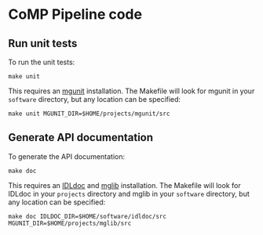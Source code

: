 # CoMP Pipeline code


## Run unit tests

To run the unit tests:

    make unit

This requires an [mgunit] installation. The Makefile will look for mgunit in your `software` directory, but any location can be specified:

    make unit MGUNIT_DIR=$HOME/projects/mgunit/src


## Generate API documentation

To generate the API documentation:

    make doc

This requires an [IDLdoc] and [mglib] installation. The Makefile will look for IDLdoc in your `projects` directory and mglib in your `software` directory, but any location can be specified:

    make doc IDLDOC_DIR=$HOME/software/idldoc/src MGUNIT_DIR=$HOME/projects/mglib/src



[mglib]: https://github.com/mgalloy/mglib "mgalloy/mglib"
[IDLdoc]: https://github.com/mgalloy/idldoc "mgalloy/idldoc"
[mgunit]: https://github.com/mgalloy/mgunit "mgalloy/mgunit"
